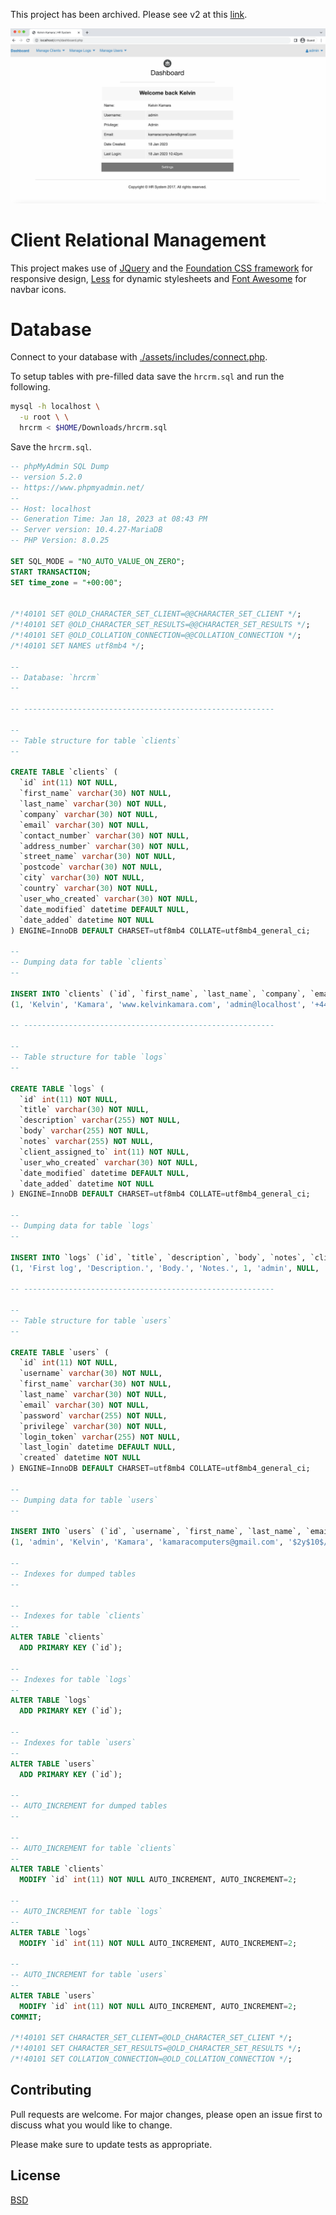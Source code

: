 This project has been archived. Please see v2 at this [link](https://github.com/kkamara/laravel-crm/).

![oldcrm2.png](https://github.com/kkamara/useful/raw/main/oldcrm2.png)

# Client Relational Management

This project makes use of [JQuery](https://jquery.com/) and the [Foundation CSS framework](http://foundation.zurb.com/) for responsive design, [Less](http://lesscss.org/) for dynamic stylesheets and [Font Awesome](http://fontawesome.io/) for navbar icons.


# Database
Connect to your database with [./assets/includes/connect.php](https://github.com/kkamara/crm/blob/master/assets/includes/connect.php).

To setup tables with pre-filled data save the `hrcrm.sql` and run the following.

```bash
mysql -h localhost \
  -u root \ \
  hrcrm < $HOME/Downloads/hrcrm.sql
```

Save the `hrcrm.sql`.

```sql
-- phpMyAdmin SQL Dump
-- version 5.2.0
-- https://www.phpmyadmin.net/
--
-- Host: localhost
-- Generation Time: Jan 18, 2023 at 08:43 PM
-- Server version: 10.4.27-MariaDB
-- PHP Version: 8.0.25

SET SQL_MODE = "NO_AUTO_VALUE_ON_ZERO";
START TRANSACTION;
SET time_zone = "+00:00";


/*!40101 SET @OLD_CHARACTER_SET_CLIENT=@@CHARACTER_SET_CLIENT */;
/*!40101 SET @OLD_CHARACTER_SET_RESULTS=@@CHARACTER_SET_RESULTS */;
/*!40101 SET @OLD_COLLATION_CONNECTION=@@COLLATION_CONNECTION */;
/*!40101 SET NAMES utf8mb4 */;

--
-- Database: `hrcrm`
--

-- --------------------------------------------------------

--
-- Table structure for table `clients`
--

CREATE TABLE `clients` (
  `id` int(11) NOT NULL,
  `first_name` varchar(30) NOT NULL,
  `last_name` varchar(30) NOT NULL,
  `company` varchar(30) NOT NULL,
  `email` varchar(30) NOT NULL,
  `contact_number` varchar(30) NOT NULL,
  `address_number` varchar(30) NOT NULL,
  `street_name` varchar(30) NOT NULL,
  `postcode` varchar(30) NOT NULL,
  `city` varchar(30) NOT NULL,
  `country` varchar(30) NOT NULL,
  `user_who_created` varchar(30) NOT NULL,
  `date_modified` datetime DEFAULT NULL,
  `date_added` datetime NOT NULL
) ENGINE=InnoDB DEFAULT CHARSET=utf8mb4 COLLATE=utf8mb4_general_ci;

--
-- Dumping data for table `clients`
--

INSERT INTO `clients` (`id`, `first_name`, `last_name`, `company`, `email`, `contact_number`, `address_number`, `street_name`, `postcode`, `city`, `country`, `user_who_created`, `date_modified`, `date_added`) VALUES
(1, 'Kelvin', 'Kamara', 'www.kelvinkamara.com', 'admin@localhost', '+44', '1', 'Street Name', 'PostCode', 'London', 'UK', 'admin', '2023-01-18 19:34:02', '2023-01-18 19:39:43');

-- --------------------------------------------------------

--
-- Table structure for table `logs`
--

CREATE TABLE `logs` (
  `id` int(11) NOT NULL,
  `title` varchar(30) NOT NULL,
  `description` varchar(255) NOT NULL,
  `body` varchar(255) NOT NULL,
  `notes` varchar(255) NOT NULL,
  `client_assigned_to` int(11) NOT NULL,
  `user_who_created` varchar(30) NOT NULL,
  `date_modified` datetime DEFAULT NULL,
  `date_added` datetime NOT NULL
) ENGINE=InnoDB DEFAULT CHARSET=utf8mb4 COLLATE=utf8mb4_general_ci;

--
-- Dumping data for table `logs`
--

INSERT INTO `logs` (`id`, `title`, `description`, `body`, `notes`, `client_assigned_to`, `user_who_created`, `date_modified`, `date_added`) VALUES
(1, 'First log', 'Description.', 'Body.', 'Notes.', 1, 'admin', NULL, '2023-01-18 19:35:37');

-- --------------------------------------------------------

--
-- Table structure for table `users`
--

CREATE TABLE `users` (
  `id` int(11) NOT NULL,
  `username` varchar(30) NOT NULL,
  `first_name` varchar(30) NOT NULL,
  `last_name` varchar(30) NOT NULL,
  `email` varchar(30) NOT NULL,
  `password` varchar(255) NOT NULL,
  `privilege` varchar(30) NOT NULL,
  `login_token` varchar(255) NOT NULL,
  `last_login` datetime DEFAULT NULL,
  `created` datetime NOT NULL
) ENGINE=InnoDB DEFAULT CHARSET=utf8mb4 COLLATE=utf8mb4_general_ci;

--
-- Dumping data for table `users`
--

INSERT INTO `users` (`id`, `username`, `first_name`, `last_name`, `email`, `password`, `privilege`, `login_token`, `last_login`, `created`) VALUES
(1, 'admin', 'Kelvin', 'Kamara', 'kamaracomputers@gmail.com', '$2y$10$/h2IcIacC5ejAhTGnrcIPORmMlrCX1IE98FA.UJdNrqlSlAvZ3xdW', 'admin', '4iS9YOsH6lxLTArNykJVXUzM1BFbfIvn', '2023-01-18 19:28:58', '2023-01-18 18:42:48');

--
-- Indexes for dumped tables
--

--
-- Indexes for table `clients`
--
ALTER TABLE `clients`
  ADD PRIMARY KEY (`id`);

--
-- Indexes for table `logs`
--
ALTER TABLE `logs`
  ADD PRIMARY KEY (`id`);

--
-- Indexes for table `users`
--
ALTER TABLE `users`
  ADD PRIMARY KEY (`id`);

--
-- AUTO_INCREMENT for dumped tables
--

--
-- AUTO_INCREMENT for table `clients`
--
ALTER TABLE `clients`
  MODIFY `id` int(11) NOT NULL AUTO_INCREMENT, AUTO_INCREMENT=2;

--
-- AUTO_INCREMENT for table `logs`
--
ALTER TABLE `logs`
  MODIFY `id` int(11) NOT NULL AUTO_INCREMENT, AUTO_INCREMENT=2;

--
-- AUTO_INCREMENT for table `users`
--
ALTER TABLE `users`
  MODIFY `id` int(11) NOT NULL AUTO_INCREMENT, AUTO_INCREMENT=2;
COMMIT;

/*!40101 SET CHARACTER_SET_CLIENT=@OLD_CHARACTER_SET_CLIENT */;
/*!40101 SET CHARACTER_SET_RESULTS=@OLD_CHARACTER_SET_RESULTS */;
/*!40101 SET COLLATION_CONNECTION=@OLD_COLLATION_CONNECTION */;
```

## Contributing
Pull requests are welcome. For major changes, please open an issue first to discuss what you would like to change.

Please make sure to update tests as appropriate.

## License
[BSD](https://opensource.org/licenses/BSD-3-Clause)
